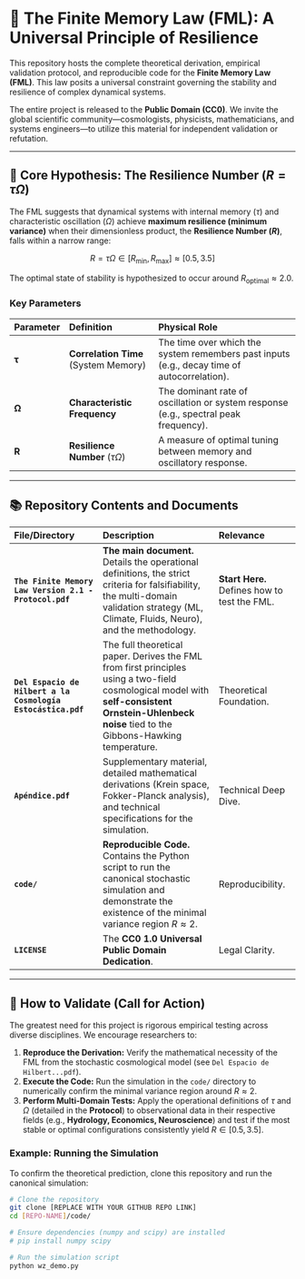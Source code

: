 # 🌌 The Finite Memory Law (FML): A Universal Principle of Resilience

This repository hosts the complete theoretical derivation, empirical validation protocol, and reproducible code for the **Finite Memory Law (FML)**. This law posits a universal constraint governing the stability and resilience of complex dynamical systems.

The entire project is released to the **Public Domain (CC0)**. We invite the global scientific community—cosmologists, physicists, mathematicians, and systems engineers—to utilize this material for independent validation or refutation.

---

## 🌟 Core Hypothesis: The Resilience Number ($R = \tau\Omega$)

The FML suggests that dynamical systems with internal memory ($\tau$) and characteristic oscillation ($\Omega$) achieve **maximum resilience (minimum variance)** when their dimensionless product, the **Resilience Number ($R$)**, falls within a narrow range:

$$
R = \tau\Omega \in [R_{\min}, R_{\max}] \approx [0.5, 3.5]
$$

The optimal state of stability is hypothesized to occur around $R_{\text{optimal}} \approx 2.0$.

### **Key Parameters**

| Parameter | Definition | Physical Role |
| :--- | :--- | :--- |
| $\mathbf{\tau}$ | **Correlation Time** (System Memory) | The time over which the system remembers past inputs (e.g., decay time of autocorrelation). |
| $\mathbf{\Omega}$ | **Characteristic Frequency** | The dominant rate of oscillation or system response (e.g., spectral peak frequency). |
| $\mathbf{R}$ | **Resilience Number** ($\tau\Omega$) | A measure of optimal tuning between memory and oscillatory response. |

---

## 📚 Repository Contents and Documents

| File/Directory | Description | Relevance |
| :--- | :--- | :--- |
| **`The Finite Memory Law Version 2.1 - Protocol.pdf`** | **The main document.** Details the operational definitions, the strict criteria for falsifiability, the multi-domain validation strategy (ML, Climate, Fluids, Neuro), and the methodology. | **Start Here.** Defines how to test the FML. |
| **`Del Espacio de Hilbert a la Cosmología Estocástica.pdf`** | The full theoretical paper. Derives the FML from first principles using a two-field cosmological model with **self-consistent Ornstein-Uhlenbeck noise** tied to the Gibbons-Hawking temperature. | Theoretical Foundation. |
| **`Apéndice.pdf`** | Supplementary material, detailed mathematical derivations (Krein space, Fokker-Planck analysis), and technical specifications for the simulation. | Technical Deep Dive. |
| **`code/`** | **Reproducible Code.** Contains the Python script to run the canonical stochastic simulation and demonstrate the existence of the minimal variance region $R \approx 2$. | Reproducibility. |
| **`LICENSE`** | The **CC0 1.0 Universal Public Domain Dedication**. | Legal Clarity. |

---

## 🔬 How to Validate (Call for Action)

The greatest need for this project is rigorous empirical testing across diverse disciplines. We encourage researchers to:

1.  **Reproduce the Derivation:** Verify the mathematical necessity of the FML from the stochastic cosmological model (see `Del Espacio de Hilbert...pdf`).
2.  **Execute the Code:** Run the simulation in the `code/` directory to numerically confirm the minimal variance region around $R \approx 2$.
3.  **Perform Multi-Domain Tests:** Apply the operational definitions of $\tau$ and $\Omega$ (detailed in the **Protocol**) to observational data in their respective fields (e.g., **Hydrology, Economics, Neuroscience**) and test if the most stable or optimal configurations consistently yield $R \in [0.5, 3.5]$.

### **Example: Running the Simulation**

To confirm the theoretical prediction, clone this repository and run the canonical simulation:

```bash
# Clone the repository
git clone [REPLACE WITH YOUR GITHUB REPO LINK]
cd [REPO-NAME]/code/

# Ensure dependencies (numpy and scipy) are installed
# pip install numpy scipy

# Run the simulation script
python wz_demo.py
